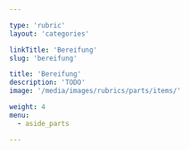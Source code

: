 ```yaml
---

type: 'rubric'
layout: 'categories'

linkTitle: 'Bereifung'
slug: 'bereifung'

title: 'Bereifung' 
description: 'TODO'
image: '/media/images/rubrics/parts/items/'

weight: 4
menu:
  - aside_parts

---
```

